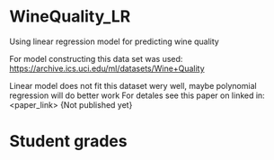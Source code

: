 # WineQuality_LR
Using linear regression model for predicting wine quality

For model constructing this data set was used: https://archive.ics.uci.edu/ml/datasets/Wine+Quality

Linear model does not fit this dataset wery well, maybe polynomial regression will do better work
For detales see this paper on linked in: <paper_link> {Not published yet}

# Student grades
